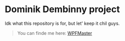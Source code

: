 # Dominik Dembinny project

Idk what this repository is for, but let' keep it chil guys.

> You can finde me here: [WPFMaster](https://github.com/WPFMaster)
